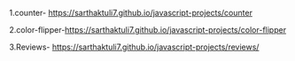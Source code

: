 1.counter-      https://sarthaktuli7.github.io/javascript-projects/counter

2.color-flipper-https://sarthaktuli7.github.io/javascript-projects/color-flipper

3.Reviews-      https://sarthaktuli7.github.io/javascript-projects/reviews/
